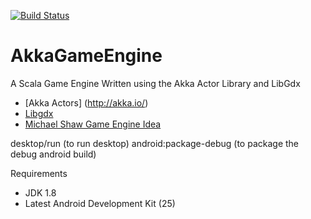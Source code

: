 [![Build Status](https://travis-ci.org/stevorobs3/ScalaLibGDX.svg?branch=master)](https://travis-ci.org/stevorobs3/ScalaLibGDX)

# AkkaGameEngine
A Scala Game Engine Written using the Akka Actor Library and LibGdx
* [Akka Actors] (http://akka.io/)
* [Libgdx](https://libgdx.badlogicgames.com/)
* [Michael Shaw Game Engine Idea](https://michaelshaw.github.io/game_talk/game.html)

desktop/run (to run desktop)
android:package-debug (to package the debug android build)

Requirements
* JDK 1.8
* Latest Android Development Kit (25)
